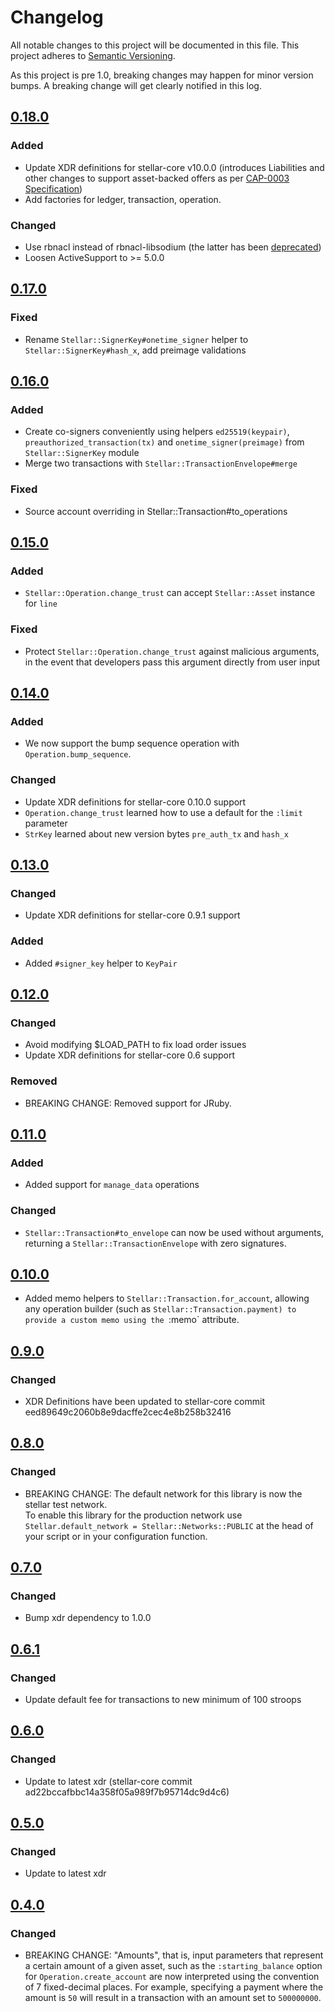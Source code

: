 # Changelog

All notable changes to this project will be documented in this
file.  This project adheres to [Semantic Versioning](http://semver.org/).

As this project is pre 1.0, breaking changes may happen for minor version
bumps.  A breaking change will get clearly notified in this log.

## [0.18.0](https://github.com/stellar/ruby-stellar-base/compare/v0.17.0...v0.18.0)
### Added
- Update XDR definitions for stellar-core v10.0.0 (introduces Liabilities and other changes to support asset-backed offers as per [CAP-0003 Specification](https://github.com/stellar/stellar-protocol/blob/master/core/cap-0003.md#specification))
- Add factories for ledger, transaction, operation.

### Changed
- Use rbnacl instead of rbnacl-libsodium (the latter has been [deprecated](https://github.com/crypto-rb/rbnacl-libsodium/issues/29))
- Loosen ActiveSupport to >= 5.0.0

## [0.17.0](https://github.com/stellar/ruby-stellar-base/compare/v0.16.0...v0.17.0)
### Fixed
- Rename `Stellar::SignerKey#onetime_signer` helper to `Stellar::SignerKey#hash_x`, add preimage validations

## [0.16.0](https://github.com/stellar/ruby-stellar-base/compare/v0.15.0...v0.16.0)
### Added
- Create co-signers conveniently using helpers `ed25519(keypair)`, `preauthorized_transaction(tx)` and `onetime_signer(preimage)` from `Stellar::SignerKey` module
- Merge two transactions with `Stellar::TransactionEnvelope#merge`

### Fixed
- Source account overriding in Stellar::Transaction#to_operations

## [0.15.0](https://github.com/stellar/ruby-stellar-base/compare/v0.14.0...v0.15.0)
### Added
- `Stellar::Operation.change_trust` can accept `Stellar::Asset` instance for `line`

### Fixed
- Protect `Stellar::Operation.change_trust` against malicious arguments, in the event that developers pass this argument directly from user input

## [0.14.0](https://github.com/stellar/ruby-stellar-base/compare/v0.13.0...v0.14.0)

### Added
- We now support the bump sequence operation with `Operation.bump_sequence`.

### Changed
- Update XDR definitions for stellar-core 0.10.0 support
- `Operation.change_trust` learned how to use a default for the `:limit` parameter
- `StrKey` learned about new version bytes `pre_auth_tx` and `hash_x`

## [0.13.0](https://github.com/stellar/ruby-stellar-base/compare/v0.12.0...v0.13.0)

### Changed
- Update XDR definitions for stellar-core 0.9.1 support

### Added
- Added `#signer_key` helper to `KeyPair`

## [0.12.0](https://github.com/stellar/ruby-stellar-base/compare/v0.11.0...v0.12.0)

### Changed
- Avoid modifying $LOAD_PATH to fix load order issues
- Update XDR definitions for stellar-core 0.6 support

### Removed

- BREAKING CHANGE: Removed support for JRuby.

## [0.11.0](https://github.com/stellar/ruby-stellar-base/compare/v0.10.0...v0.11.0)

### Added
- Added support for `manage_data` operations

### Changed
- `Stellar::Transaction#to_envelope` can now be used without arguments, returning a `Stellar::TransactionEnvelope` with zero signatures.

## [0.10.0](https://github.com/stellar/ruby-stellar-base/compare/v0.9.0...v0.10.0)

- Added memo helpers to `Stellar::Transaction.for_account`, allowing any operation builder (such as `Stellar::Transaction.payment) to provide a custom memo using the `:memo` attribute.  

## [0.9.0](https://github.com/stellar/ruby-stellar-base/compare/v0.8.0...v0.9.0)

### Changed
- XDR Definitions have been updated to stellar-core commit eed89649c2060b8e9dacffe2cec4e8b258b32416

## [0.8.0](https://github.com/stellar/ruby-stellar-base/compare/v0.7.0...v0.8.0)

### Changed
- BREAKING CHANGE:  The default network for this library is now the stellar test network.  
  To enable this library for the production network use `Stellar.default_network = Stellar::Networks::PUBLIC`
  at the head of your script or in your configuration function.

## [0.7.0](https://github.com/stellar/ruby-stellar-base/compare/v0.6.1...v0.7.0)

### Changed

- Bump xdr dependency to 1.0.0

## [0.6.1](https://github.com/stellar/ruby-stellar-base/compare/v0.6.0...v0.6.1)

### Changed

- Update default fee for transactions to new minimum of 100 stroops


## [0.6.0](https://github.com/stellar/ruby-stellar-base/compare/v0.5.0...v0.6.0)

### Changed

- Update to latest xdr (stellar-core commit ad22bccafbbc14a358f05a989f7b95714dc9d4c6)

## [0.5.0](https://github.com/stellar/ruby-stellar-base/compare/v0.4.0...v0.5.0)

### Changed

- Update to latest xdr

## [0.4.0](https://github.com/stellar/ruby-stellar-base/compare/v0.3.0...v0.4.0)

### Changed
- BREAKING CHANGE: "Amounts", that is, input parameters that represent a
  certain amount of a given asset, such as the `:starting_balance` option for
  `Operation.create_account` are now interpreted using the convention of 7
  fixed-decimal places.  For example, specifying a payment where the amount is
  `50` will result in a transaction with an amount set to `500000000`.
